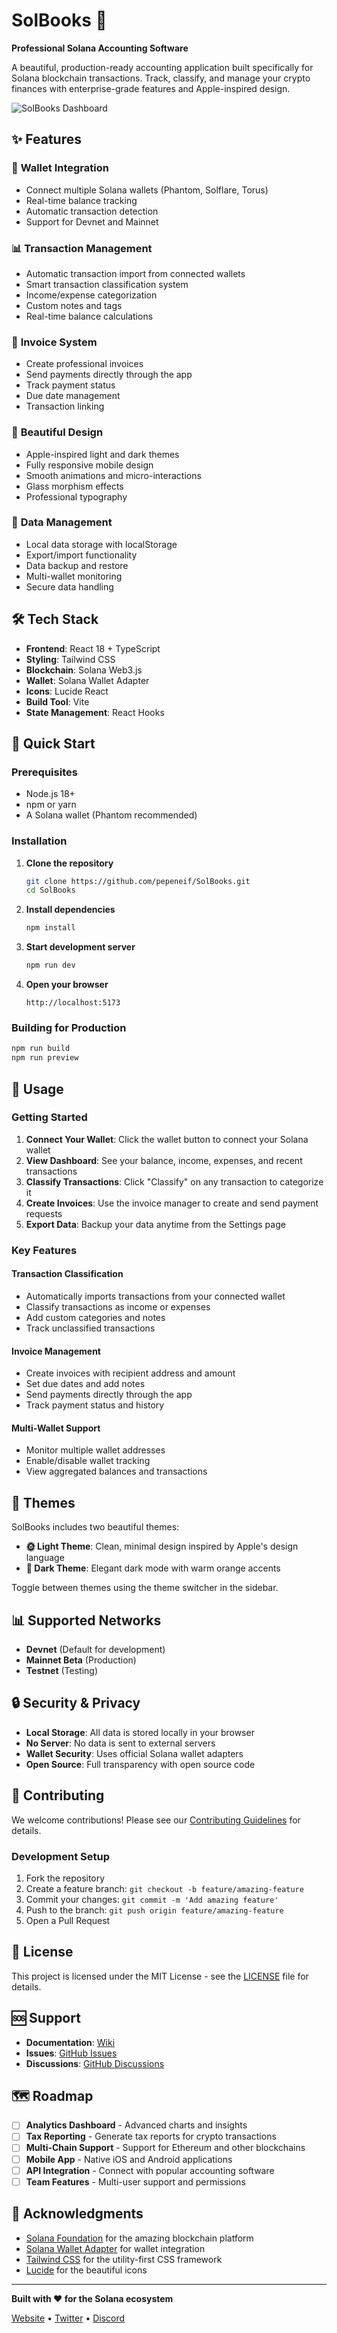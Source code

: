 # SolBooks 🚀

**Professional Solana Accounting Software**

A beautiful, production-ready accounting application built specifically for Solana blockchain transactions. Track, classify, and manage your crypto finances with enterprise-grade features and Apple-inspired design.

![SolBooks Dashboard](https://images.unsplash.com/photo-1551288049-bebda4e38f71?ixlib=rb-4.0.3&ixid=M3wxMjA3fDB8MHxwaG90by1wYWdlfHx8fGVufDB8fHx8fA%3D%3D&auto=format&fit=crop&w=2070&q=80)

## ✨ Features

### 🔗 **Wallet Integration**
- Connect multiple Solana wallets (Phantom, Solflare, Torus)
- Real-time balance tracking
- Automatic transaction detection
- Support for Devnet and Mainnet

### 📊 **Transaction Management**
- Automatic transaction import from connected wallets
- Smart transaction classification system
- Income/expense categorization
- Custom notes and tags
- Real-time balance calculations

### 🧾 **Invoice System**
- Create professional invoices
- Send payments directly through the app
- Track payment status
- Due date management
- Transaction linking

### 🎨 **Beautiful Design**
- Apple-inspired light and dark themes
- Fully responsive mobile design
- Smooth animations and micro-interactions
- Glass morphism effects
- Professional typography

### 💾 **Data Management**
- Local data storage with localStorage
- Export/import functionality
- Data backup and restore
- Multi-wallet monitoring
- Secure data handling

## 🛠️ Tech Stack

- **Frontend**: React 18 + TypeScript
- **Styling**: Tailwind CSS
- **Blockchain**: Solana Web3.js
- **Wallet**: Solana Wallet Adapter
- **Icons**: Lucide React
- **Build Tool**: Vite
- **State Management**: React Hooks

## 🚀 Quick Start

### Prerequisites
- Node.js 18+ 
- npm or yarn
- A Solana wallet (Phantom recommended)

### Installation

1. **Clone the repository**
   ```bash
   git clone https://github.com/pepeneif/SolBooks.git
   cd SolBooks
   ```

2. **Install dependencies**
   ```bash
   npm install
   ```

3. **Start development server**
   ```bash
   npm run dev
   ```

4. **Open your browser**
   ```
   http://localhost:5173
   ```

### Building for Production

```bash
npm run build
npm run preview
```

## 📱 Usage

### Getting Started
1. **Connect Your Wallet**: Click the wallet button to connect your Solana wallet
2. **View Dashboard**: See your balance, income, expenses, and recent transactions
3. **Classify Transactions**: Click "Classify" on any transaction to categorize it
4. **Create Invoices**: Use the invoice manager to create and send payment requests
5. **Export Data**: Backup your data anytime from the Settings page

### Key Features

#### **Transaction Classification**
- Automatically imports transactions from your connected wallet
- Classify transactions as income or expenses
- Add custom categories and notes
- Track unclassified transactions

#### **Invoice Management**
- Create invoices with recipient address and amount
- Set due dates and add notes
- Send payments directly through the app
- Track payment status and history

#### **Multi-Wallet Support**
- Monitor multiple wallet addresses
- Enable/disable wallet tracking
- View aggregated balances and transactions

## 🎨 Themes

SolBooks includes two beautiful themes:

- **🌞 Light Theme**: Clean, minimal design inspired by Apple's design language
- **🌙 Dark Theme**: Elegant dark mode with warm orange accents

Toggle between themes using the theme switcher in the sidebar.

## 📊 Supported Networks

- **Devnet** (Default for development)
- **Mainnet Beta** (Production)
- **Testnet** (Testing)

## 🔒 Security & Privacy

- **Local Storage**: All data is stored locally in your browser
- **No Server**: No data is sent to external servers
- **Wallet Security**: Uses official Solana wallet adapters
- **Open Source**: Full transparency with open source code

## 🤝 Contributing

We welcome contributions! Please see our [Contributing Guidelines](CONTRIBUTING.md) for details.

### Development Setup

1. Fork the repository
2. Create a feature branch: `git checkout -b feature/amazing-feature`
3. Commit your changes: `git commit -m 'Add amazing feature'`
4. Push to the branch: `git push origin feature/amazing-feature`
5. Open a Pull Request

## 📄 License

This project is licensed under the MIT License - see the [LICENSE](LICENSE) file for details.

## 🆘 Support

- **Documentation**: [Wiki](https://github.com/pepeneif/SolBooks/wiki)
- **Issues**: [GitHub Issues](https://github.com/pepeneif/SolBooks/issues)
- **Discussions**: [GitHub Discussions](https://github.com/pepeneif/SolBooks/discussions)

## 🗺️ Roadmap

- [ ] **Analytics Dashboard** - Advanced charts and insights
- [ ] **Tax Reporting** - Generate tax reports for crypto transactions
- [ ] **Multi-Chain Support** - Support for Ethereum and other blockchains
- [ ] **Mobile App** - Native iOS and Android applications
- [ ] **API Integration** - Connect with popular accounting software
- [ ] **Team Features** - Multi-user support and permissions

## 🙏 Acknowledgments

- [Solana Foundation](https://solana.org/) for the amazing blockchain platform
- [Solana Wallet Adapter](https://github.com/solana-labs/wallet-adapter) for wallet integration
- [Tailwind CSS](https://tailwindcss.com/) for the utility-first CSS framework
- [Lucide](https://lucide.dev/) for the beautiful icons

---

**Built with ❤️ for the Solana ecosystem**

[Website](https://solbooks.app) • [Twitter](https://x.com/pepeneif) • [Discord](https://discord.gg/solbooks)